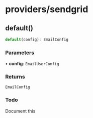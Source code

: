 # providers/sendgrid

## default()

```ts
default(config): EmailConfig
```

### Parameters

• **config**: `EmailUserConfig`

### Returns

`EmailConfig`

### Todo

Document this

